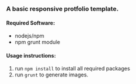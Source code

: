 ### A basic responsive protfolio template. ###

#### Required Software: ####
* nodejs/npm
* npm grunt module

#### Usage instructions: ####
1. run `npm install` to install all required packages
2. run `grunt` to generate images.
